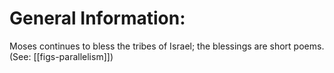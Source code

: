 # General Information:

Moses continues to bless the tribes of Israel; the blessings are short poems. (See: [[figs-parallelism]])